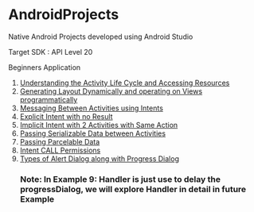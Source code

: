 # AndroidProjects
Native Android Projects developed using Android Studio

Target SDK : API Level 20

Beginners Application

  1. <a href= "https://github.com/tech-boy/AndroidProjects/tree/master/ActivityLifeCycle_and_AccessingResources">Understanding the Activity Life Cycle and Accessing Resources  </a>
  2. <a href= "https://github.com/tech-boy/AndroidProjects/tree/master/Programmed_RelativeLayout"> Generating Layout Dynamically and operating on Views programmatically </a>
  3. <a href= "https://github.com/tech-boy/AndroidProjects/tree/master/Intents"> Messaging Between Activities using Intents </a>
  4. <a href= "https://github.com/tech-boy/AndroidProjects/tree/master/Explicit_Intents"> Explicit Intent with no Result </a>
  5. <a href= "https://github.com/tech-boy/AndroidProjects/tree/master/Implicit_Intent"> Implicit Intent with 2 Activities with Same Action </a>
  6. <a href= "https://github.com/tech-boy/AndroidProjects/tree/master/Explicit_Intents_Data_Passing"> Passing Serializable Data between Activities </a>
  7. <a href= "https://github.com/tech-boy/AndroidProjects/tree/master/Parcelable_Data_Passing"> Passing Parcelable Data </a>
  8. <a href= "https://github.com/tech-boy/AndroidProjects/tree/master/Intent_CALL_Permission"> Intent CALL Permissions </a>
  9. <a href= "https://github.com/tech-boy/AndroidProjects/tree/master/AlertDialog"> Types of Alert Dialog along with Progress Dialog </a>
  	 <h3><b> Note: </b> In Example 9: Handler is just use to delay the progressDialog, we will explore Handler in detail in future Example
 


  
